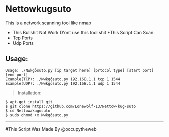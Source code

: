 # Nettowkugsuto
This is a network scanning tool like nmap 
* This Bullshit Not Work D'ont use this tool shit 
*This Script Can Scan:
* Tcp Ports
* Udp Ports  

## Usage:

    Usage: ./Nwkgōsuto.py [ip target here] [prtocol type] [start port] [end port]
    Example(TCP): ./Nwkgōsuto.py 192.168.1.1 tcp 1 1544
    Example(UDP): ./Nwkgōsuto.py 192.168.1.1 udp 1 1544

> Installation:
  
    $ apt-get install git
    $ git clone https://github.com/Lonewolf-13/Nettow-kug-suto
    $ cd Nettowākugōsuto
    $ sudo chmod +x Nwkgōsuto.py
  
 
  
  -----------------------------------------------
#This Script Was Made By @occupytheweb
  
